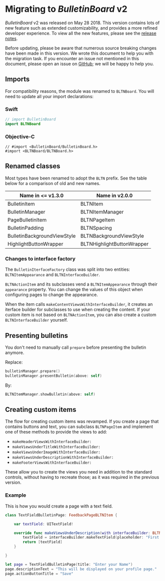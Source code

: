 # Migrating to _BulletinBoard_ v2

_BulletinBoard_ v2 was released on May 28 2018. This version contains lots of new feature such as extended customizability, and provides a more refined developer experience. To view all the new features, please see the [release notes](https://github.com/alexaubry/BulletinBoard/releases/tag/2.0.0).

Before updating, please be aware that numerous source breaking changes have been made in this version. We wrote this document to help you with the migration task. If you encounter an issue not mentioned in this document, please open an issue on [GitHub](https://github.com/alexaubry/BulletinBoard/issues); we will be happy to help you.

## Imports

For compatibility reasons, the module was renamed to `BLTNBoard`. You will need to update all your import declarations:

### Swift

~~~swift
// import BulletinBoard
import BLTNBoard
~~~

### Objective-C

~~~objc
// #import <BulletinBoard/BulletinBoard.h>
#import <BLTNBoard/BLTNBoard.h>
~~~

## Renamed classes

Most types have been renamed to adopt the `BLTN` prefix. See the table below for a comparison of old and new names.

| Name in <= v1.3.0 | Name in v2.0.0 |
|----------------------|-------------------|
| BulletinItem | BLTNItem |
| BulletinManager | BLTNItemManager |
| PageBulletinItem | BLTNPageItem |
| BulletinPadding | BLTNSpacing |
| BulletinBackgroundViewStyle | BLTNBackgroundViewStyle |
| HighlightButtonWrapper | BLTNHighlightButtonWrapper |

### Changes to interface factory

The `BulletinIterfaceFactory` class was split into two entities: `BLTNItemAppearance` and `BLTNInterfaceBuilder`.

`BLTNActionItem` and its subclasses vend a `BLTNItemAppearance` through their `appearance` property. You can change the values of this object when configuring pages to change the appearance.

When the item calls `makeContentViewsWithInterfaceBuilder`, it creates an iterface builder for subclasses to use when creating the content. If your custom item is not based on `BLTNActionItem`, you can also create a custom `BLTNInterfaceBuilder` yourself.

## Presenting bulletins

You don't need to manually call `prepare` before presenting the bulletin anymore.

Replace:

~~~swift
bulletinManager.prepare()
bulletinManager.presentBulletin(above: self)    
~~~

By:

~~~swift
BLTNItemManager.showBulletin(above: self)
~~~

## Creating custom items

The flow for creating custom items was revamped. If you create a page that contains buttons and text, you can subclass `BLTNPageItem` and implement one of these methods to provide the views to add:

- `makeHeaderViewsWithInterfaceBuilder:`
- `makeViewsUnderTitleWithInterfaceBuilder:`
- `makeViewsUnderImageWithInterfaceBuilder:`
- `makeViewsUnderDescriptionWithInterfaceBuilder:`
- `makeFooterViewsWithInterfaceBuilder:`

These allow you to create the views you need in addition to the standard controls, without having to recreate those; as it was required in the previous version.

### Example

This is how you would create a page with a text field.

~~~swift
class TextFieldBulletinPage: FeedbackPageBLTNItem {

    var textField: UITextField!

    override func makeViewsUnderDescription(with interfaceBuilder: BLTNInterfaceBuilder) -> [UIView]? {
        textField = interfaceBuilder.makeTextField(placeholder: "First and Last Name", returnKey: .done, delegate: self)
        return [textField]
    }

}

let page = TextFieldBulletinPage(title: "Enter your Name")
page.descriptionText = "This will be displayed on your profile page."
page.actionButtonTitle = "Save"
~~~

